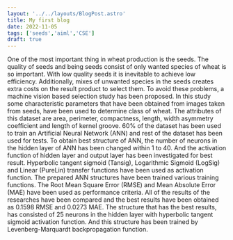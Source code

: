 ```yaml
---
layout: '../../layouts/BlogPost.astro'
title: My first blog
date: 2022-11-05
tags: ['seeds','aiml','CSE']
draft: true
---
```

One of the most important thing in wheat production is the seeds. The quality of seeds and being seeds consist of only wanted species of wheat is so important. With low quality seeds it is inevitable to achieve low efficiency. Additionally, mixes of unwanted species in the seeds creates extra costs on the result product to select them. 
To avoid these problems, a machine vision based selection study has been proposed. In this study some characteristic parameters that have been obtained from images taken from seeds, have been used to determine class of wheat. The attributes of this dataset are area, perimeter, compactness, length, width asymmetry coefficient and length of kernel groove. 60% of the dataset has been used to train an 
Artificial Neural Network (ANN) and rest of the dataset has been used for tests. To obtain best structure of ANN, the number of neurons in the hidden layer of ANN has been changed within 1 to 40. And the activation function of hidden layer and output layer has been investigated for best result. Hyperbolic tangent sigmoid (Tansig), Logarithmic Sigmoid (LogSig) and Linear (PureLin) transfer functions have been used as activation function. The prepared ANN structures have been trained various training functions. 
The Root Mean Square Error (RMSE) and Mean Absolute Error (MAE) have been used as performance criteria. All of the results of the researches have been compared and the best results have been obtained as 0.1598 RMSE and 0.0273 MAE. The structure that has the best results, has consisted of 25 neurons in the hidden layer with hyperbolic tangent sigmoid activation function. And this structure has been trained by Levenberg-Marquardt backpropagation function.